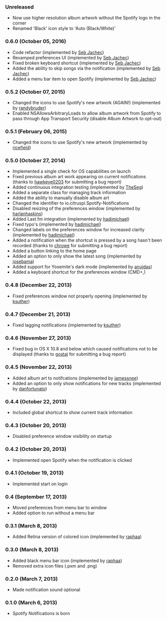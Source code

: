 ### Unreleased

- Now use higher resolution album artwork without the Spotify logo in the corner
- Renamed 'Black' icon style to 'Auto (Black/White)'

### 0.6.0 (October 05, 2016)

- Code refactor (implemented by [Seb Jachec](https://github.com/sebj))
- Revamped preferences UI (implemented by [Seb Jachec](https://github.com/sebj))
- Fixed broken keyboard shortcut (implemented by [Seb Jachec](https://github.com/sebj))
- Added the ability to skip songs via the notification (implemented by [Seb Jachec](https://github.com/sebj))
- Added a menu bar item to open Spotify (implemented by [Seb Jachec](https://github.com/sebj))

### 0.5.2 (October 07, 2015)

- Changed the icons to use Spotify's new artwork (AGAIN!) (implemented by [randybruder](https://github.com/randybruder))
- Enabled NSAllowsArbitraryLoads to allow album artwork from Spotify to pass through App Transport Security (disable Album Artwork to opt-out)

### 0.5.1 (February 06, 2015)

- Changed the icons to use Spotify's new artwork (implemented by [ricefield](https://github.com/ricefield))

### 0.5.0 (October 27, 2014)

- Implemented a single check for OS capabilities on launch
- Fixed previous album art work appearing on current notifications (thanks to [hawkeye0203](https://github.com/hawkeye0203) for submitting a bug report)
- Added continuous integration testing (implemented by [TheSeg](https://github.com/TheSeg))
- Added a separate class for managing track information
- Added the ability to manually disable album art
- Changed the identifier to io.citruspi.Spotify-Notifications
- Disabled resizing of the preferences window (implemented by [harlanhaskins](https://github.com/harlanhaskins))
- Added Last.fm integration (implemented by [hadimichael](https://github.com/hadimichael))
- Fixed typo's (implemented by [hadimichael](https://github.com/hadimichael))
- Changed labels on the preferences window for increased clarity (implemented by [hadimichael](https://github.com/hadimichael))
- Added a notification when the shortcut is pressed by a song hasn't been recorded (thanks to [chrowe](https://github.com/chrowe) for submitting a bug report)
- Added a button linking to the home page
- Added an option to only show the latest song (implemented by [josebama](https://github.com/josebama))
- Added support for Yosemite's dark mode (implemented by [anujdas](https://github.com/anujdas))
- Added a keyboard shortcut for the preferences window (CMD+,)

### 0.4.8 (December 22, 2013)

- Fixed preferences window not properly opening (implemented by [ksuther](https://github.com/ksuther))

### 0.4.7 (December 21, 2013)

- Fixed lagging notifications (implemented by [ksuther](https://github.com/ksuther))

### 0.4.6 (November 27, 2013)

- Fixed bug in OS X 10.8 and below which caused notifications not to be displayed (thanks to [gostaj](https://github.com/gostaj) for submitting a bug report)

### 0.4.5 (November 22, 2013)

- Added album art to notifcations (implemented by [jamessnee](https://github.com/jamessnee))
- Added an option to only show notifications for new tracks (implemented by [danfortunato](https://github.com/danfortunato))

### 0.4.4 (October 22, 2013)

- Included global shortcut to show current track information

### 0.4.3 (October 20, 2013)

- Disabled preference window visibility on startup

### 0.4.2 (October 20, 2013)

- Implemented open Spotify when the notification is clicked

### 0.4.1 (October 19, 2013)

- Implemented start on login 

### 0.4 (September 17, 2013)

- Moved preferences from menu bar to window
- Added option to run without a menu bar

### 0.3.1 (March 8, 2013)

- Added Retina version of colored icon (implemented by [raphaa](https://github.com/raphaa))

### 0.3.0 (March 8, 2013)

- Added black menu bar icon (implemented by [raphaa](https://github.com/raphaa))
- Removed extra icon files (.pxm and .png)

### 0.2.0 (March 7, 2013)

- Made notification sound optional

### 0.1.0 (March 6, 2013)

- Spotify Notifications is born
